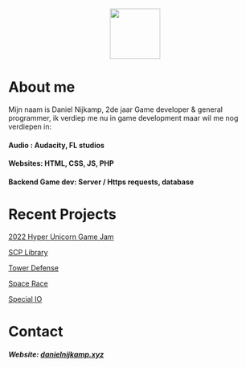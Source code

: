 <h1 align="center">
  
<img src="test7png" width="100" height="100">

</h1>

# About me

Mijn naam is Daniel Nijkamp, 2de jaar Game developer & general programmer, ik verdiep me nu in game development maar wil me nog verdiepen in:

#### Audio : Audacity, FL studios
#### Websites: HTML, CSS, JS, PHP
#### Backend Game dev: Server / Https requests, database


# Recent Projects
[2022 Hyper Unicorn Game Jam](https://github.com/DanielNijkamp/GJ-2022) 

[SCP Library](https://github.com/DanielNijkamp/F2M6PROG)

[Tower Defense](https://github.com/DanielNijkamp/Tower_Defense)

[Space Race](https://github.com/DanielNijkamp/ExpendingSpace)

[Special IO](https://github.com/DanielNijkamp/Special_IO)

# Contact

##### Website: [danielnijkamp.xyz](https://danielnijkamp.xyz)

